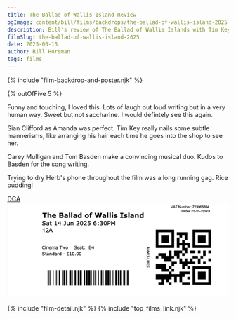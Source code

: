 ```yaml
---
title: The Ballad of Wallis Island Review
ogImage: content/bill/films/backdrops/the-ballad-of-wallis-island-2025.jpg
description: Bill's review of The Ballad of Wallis Islands with Tim Key, Carey Mulligan and Tom Basden — ⭐⭐⭐⭐⭐ 
filmSlug: the-ballad-of-wallis-island-2025
date: 2025-06-15
author: Bill Horsman
tags: films
---
```


{% include "film-backdrop-and-poster.njk" %}

{% outOfFive 5 %}

Funny and touching, I loved this. Lots of laugh out loud writing but in a very human way. Sweet but not saccharine. I would defintely see this again.

Sian Clifford as Amanda was perfect. Tim Key really nails some subtle mannerisms, like arranging his hair each time he goes into the shop to see her. 

Carey Mulligan and Tom Basden make a convincing musical duo. Kudos to Basden for the song writing. 

Trying to dry Herb's phone throughout the film was a long running gag. Rice pudding!


<section class="ticket-stub">
  <a href="https://www.dca.org.uk/">
    <span>DCA</span>
    <img src="ticket.png" alt="Ticket stub for seat B4 in the DCA's cinema two on 14 June 2025">
  </a>
</section>

{% include "film-detail.njk" %}
{% include "top_films_link.njk" %}
